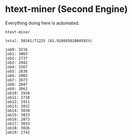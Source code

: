 # htext-miner (Second Engine)

Everything doing here is automated.

```
htext-miner

total: 58341/71225 (81.91084591084591%)

job0: 3216
job1: 3003
job2: 2737
job3: 2942
job4: 3267
job5: 2836
job6: 2865
job7: 2873
job8: 2847
job9: 2661
job10: 2910
job11: 2710
job12: 2911
job13: 2832
job14: 3034
job15: 3023
job16: 2873
job17: 3033
job18: 3026
job19: 2742
```